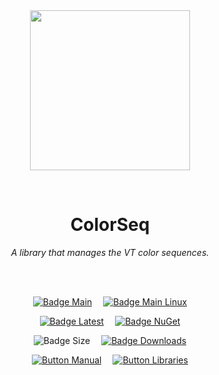 
<div align = center>

<br>
<br>
    
<img
  src = 'https://cdn.jsdelivr.net/gh/Aptivi/ColorSeq@main/ColorSeq/OfficialAppIcon-ColorSeq-512.png'
  width = 256
  align = center
/>

<br>

# ColorSeq
    
*A library that manages the VT color sequences.*

<br>
<br>

[![Badge Main]][Main]   
[![Badge Main Linux]][Main Linux]

[![Badge Latest]][Latest]   
[![Badge NuGet]][NuGet]

![Badge Size]   
[![Badge Downloads]][Releases]

[![Button Manual]][Manual]   
[![Button Libraries]][Libraries]

</div>

<br>
    
</div>


<!----------------------------------------------------------------------------->

[Releases]: https://github.com/Aptivi/ColorSeq/releases
[Latest]: https://github.com/Aptivi/ColorSeq/releases/latest
[NuGet]: https://www.nuget.org/packages/ColorSeq/

[Main]: https://github.com/Aptivi/ColorSeq/actions/workflows/build-win.yml
[Main Linux]: https://github.com/Aptivi/ColorSeq/actions/workflows/build-linux.yml

[Libraries]: https://aptivi.gitbook.io/colorseq-manual/project-dependencies
[Manual]: https://aptivi.gitbook.io/colorseq-manual/

<!----------------------------------[ Badges ]--------------------------------->

[Badge Downloads]: https://img.shields.io/github/downloads/Aptivi/ColorSeq/total?color=217346&label=Downloads&style=for-the-badge&logoColor=white&logo=DocuSign&labelColor=2d9d5f
[Badge Latest]: https://img.shields.io/github/v/release/Aptivi/ColorSeq?color=212121&include_prereleases&label=github&style=for-the-badge&logoColor=white&logo=AzureArtifacts&labelColor=303030
[Badge NuGet]: https://img.shields.io/nuget/vpre/ColorSeq?color=012f52&style=for-the-badge&logoColor=white&logo=NuGet&labelColor=004880
[Badge Size]: https://img.shields.io/github/repo-size/Aptivi/ColorSeq?color=bb4a28&label=size&logoColor=white&style=for-the-badge&logo=GoogleAnalytics&labelColor=E85C33

[Badge Main]: https://github.com/Aptivi/ColorSeq/actions/workflows/build-win.yml/badge.svg
[Badge Main Linux]: https://github.com/Aptivi/ColorSeq/actions/workflows/build-linux.yml/badge.svg


<!---------------------------------[ Buttons ]--------------------------------->

[Button Libraries]: https://img.shields.io/badge/Libraries-EA8220?style=for-the-badge&logoColor=white&logo=AzureArtifacts
[Button Manual]: https://img.shields.io/badge/Docs-blueviolet?style=for-the-badge&logoColor=white&logo=GitBook
